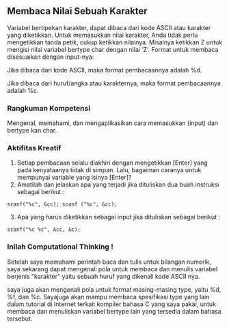 ## Membaca Nilai Sebuah Karakter
Variabel bertipekan karakter, dapat dibaca dari kode ASCII atau karakter yang diketikkan. Untuk memasukkan nilai karakter, Anda tidak perlu mengetikkan tanda petik, cukup ketikkan nilainya. Misalnya ketikkan Z untuk mengisi nilai variabel bertype char dengan nilai  ‘Z’. Format untuk membaca disesuaikan dengan input-nya:

Jika dibaca dari kode ASCII, maka format pembacaannya adalah %d.

Jika dibaca dari huruf/angka atau karakternya, maka format pembacaannya adalah %c.

### Rangkuman Kompetensi
Mengenal, memahami, dan mengaplikasikan cara memasukkan (input) dan bertype kan char.

### Aktifitas Kreatif
1. Setiap pembacaan selalu diakhiri dengan mengetikkan [Enter] yang pada kenyataanya tidak di simpan. Lalu, bagaiman caranya untuk mempunyai variable yang isinya [Enter]? 
2. Amatilah dan jelaskan apa yang terjadi jika dituliskan dua buah instruksi sebagai berikut :
```
scanf("%c", &cc); scanf ("%c", &cc);
```
3. Apa yang harus diketikkan sebagai input jika dituliskan sebagai berikut :
```
scanf("%c %c", &cc, &c);
```

### Inilah Computational Thinking !
Setelah saya memahami perintah baca dan tulis untuk bilangan numerik, saya sekarang dapat mengenali pola untuk membaca dan menulis variabel berjenis "karakter" yaitu sebuah huruf yang dikenali kode ASCII nya.

saya juga akan mengenali pola untuk format masing-masing type, yaitu %d, %f, dan %c. Sayajuga akan mampu membaca spesifikasi type yang lain dalam  tutorial di Internet terkait kompiler bahasa C yang saya pakai, untuk membaca dan menuliskan variabel bertype lain yang tersedia dalam bahasa tersebut.